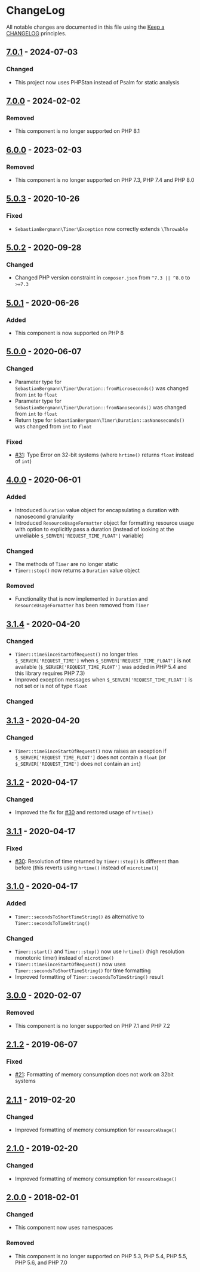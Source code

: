 # ChangeLog

All notable changes are documented in this file using the [Keep a CHANGELOG](http://keepachangelog.com/) principles.

## [7.0.1] - 2024-07-03

### Changed

- This project now uses PHPStan instead of Psalm for static analysis

## [7.0.0] - 2024-02-02

### Removed

- This component is no longer supported on PHP 8.1

## [6.0.0] - 2023-02-03

### Removed

- This component is no longer supported on PHP 7.3, PHP 7.4 and PHP 8.0

## [5.0.3] - 2020-10-26

### Fixed

- `SebastianBergmann\Timer\Exception` now correctly extends `\Throwable`

## [5.0.2] - 2020-09-28

### Changed

- Changed PHP version constraint in `composer.json` from `^7.3 || ^8.0` to `>=7.3`

## [5.0.1] - 2020-06-26

### Added

- This component is now supported on PHP 8

## [5.0.0] - 2020-06-07

### Changed

- Parameter type for `SebastianBergmann\Timer\Duration::fromMicroseconds()` was changed from `int` to `float`
- Parameter type for `SebastianBergmann\Timer\Duration::fromNanoseconds()` was changed from `int` to `float`
- Return type for `SebastianBergmann\Timer\Duration::asNanoseconds()` was changed from `int` to `float`

### Fixed

- [#31](https://github.com/sebastianbergmann/php-timer/issues/31): Type Error on 32-bit systems (where `hrtime()` returns `float` instead of `int`)

## [4.0.0] - 2020-06-01

### Added

- Introduced `Duration` value object for encapsulating a duration with nanosecond granularity
- Introduced `ResourceUsageFormatter` object for formatting resource usage with option to explicitly pass a duration (instead of looking at the unreliable `$_SERVER['REQUEST_TIME_FLOAT']` variable)

### Changed

- The methods of `Timer` are no longer static
- `Timer::stop()` now returns a `Duration` value object

### Removed

- Functionality that is now implemented in `Duration` and `ResourceUsageFormatter` has been removed from `Timer`

## [3.1.4] - 2020-04-20

### Changed

- `Timer::timeSinceStartOfRequest()` no longer tries `$_SERVER['REQUEST_TIME']` when `$_SERVER['REQUEST_TIME_FLOAT']` is not available (`$_SERVER['REQUEST_TIME_FLOAT']` was added in PHP 5.4 and this library requires PHP 7.3)
- Improved exception messages when `$_SERVER['REQUEST_TIME_FLOAT']` is not set or is not of type `float`

### Changed

## [3.1.3] - 2020-04-20

### Changed

- `Timer::timeSinceStartOfRequest()` now raises an exception if `$_SERVER['REQUEST_TIME_FLOAT']` does not contain a `float` (or `$_SERVER['REQUEST_TIME']` does not contain an `int`)

## [3.1.2] - 2020-04-17

### Changed

- Improved the fix for [#30](https://github.com/sebastianbergmann/php-timer/issues/30) and restored usage of `hrtime()`

## [3.1.1] - 2020-04-17

### Fixed

- [#30](https://github.com/sebastianbergmann/php-timer/issues/30): Resolution of time returned by `Timer::stop()` is different than before (this reverts using `hrtime()` instead of `microtime()`)

## [3.1.0] - 2020-04-17

### Added

- `Timer::secondsToShortTimeString()` as alternative to `Timer::secondsToTimeString()`

### Changed

- `Timer::start()` and `Timer::stop()` now use `hrtime()` (high resolution monotonic timer) instead of `microtime()`
- `Timer::timeSinceStartOfRequest()` now uses `Timer::secondsToShortTimeString()` for time formatting
- Improved formatting of `Timer::secondsToTimeString()` result

## [3.0.0] - 2020-02-07

### Removed

- This component is no longer supported on PHP 7.1 and PHP 7.2

## [2.1.2] - 2019-06-07

### Fixed

- [#21](https://github.com/sebastianbergmann/php-timer/pull/21): Formatting of memory consumption does not work on 32bit systems

## [2.1.1] - 2019-02-20

### Changed

- Improved formatting of memory consumption for `resourceUsage()`

## [2.1.0] - 2019-02-20

### Changed

- Improved formatting of memory consumption for `resourceUsage()`

## [2.0.0] - 2018-02-01

### Changed

- This component now uses namespaces

### Removed

- This component is no longer supported on PHP 5.3, PHP 5.4, PHP 5.5, PHP 5.6, and PHP 7.0

[7.0.1]: https://github.com/sebastianbergmann/php-timer/compare/7.0.0...7.0.1
[7.0.0]: https://github.com/sebastianbergmann/php-timer/compare/6.0...7.0.0
[6.0.0]: https://github.com/sebastianbergmann/php-timer/compare/5.0.3...6.0.0
[5.0.3]: https://github.com/sebastianbergmann/php-timer/compare/5.0.2...5.0.3
[5.0.2]: https://github.com/sebastianbergmann/php-timer/compare/5.0.1...5.0.2
[5.0.1]: https://github.com/sebastianbergmann/php-timer/compare/5.0.0...5.0.1
[5.0.0]: https://github.com/sebastianbergmann/php-timer/compare/4.0.0...5.0.0
[4.0.0]: https://github.com/sebastianbergmann/php-timer/compare/3.1.4...4.0.0
[3.1.4]: https://github.com/sebastianbergmann/php-timer/compare/3.1.3...3.1.4
[3.1.3]: https://github.com/sebastianbergmann/php-timer/compare/3.1.2...3.1.3
[3.1.2]: https://github.com/sebastianbergmann/php-timer/compare/3.1.1...3.1.2
[3.1.1]: https://github.com/sebastianbergmann/php-timer/compare/3.1.0...3.1.1
[3.1.0]: https://github.com/sebastianbergmann/php-timer/compare/3.0.0...3.1.0
[3.0.0]: https://github.com/sebastianbergmann/php-timer/compare/2.1.2...3.0.0
[2.1.2]: https://github.com/sebastianbergmann/php-timer/compare/2.1.1...2.1.2
[2.1.1]: https://github.com/sebastianbergmann/php-timer/compare/2.1.0...2.1.1
[2.1.0]: https://github.com/sebastianbergmann/php-timer/compare/2.0.0...2.1.0
[2.0.0]: https://github.com/sebastianbergmann/php-timer/compare/1.0.9...2.0.0
